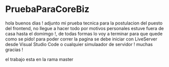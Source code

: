 # PruebaParaCoreBiz
hola buenos dias ! adjunto mi prueba tecnica para la postulacion del puesto del frontend, no llegue a hacer todo por motivos personales estuve fuera de casa hasta el domimgo !, de todas formas lo voy a terminar para que quede como se pido!
para poder correr la pagina se debe iniciar con LiveServer desde Visual Studio Code o cualquier simulaador de servidor ! 
muchas gracias ! 

el trabajo esta en la rama master 
